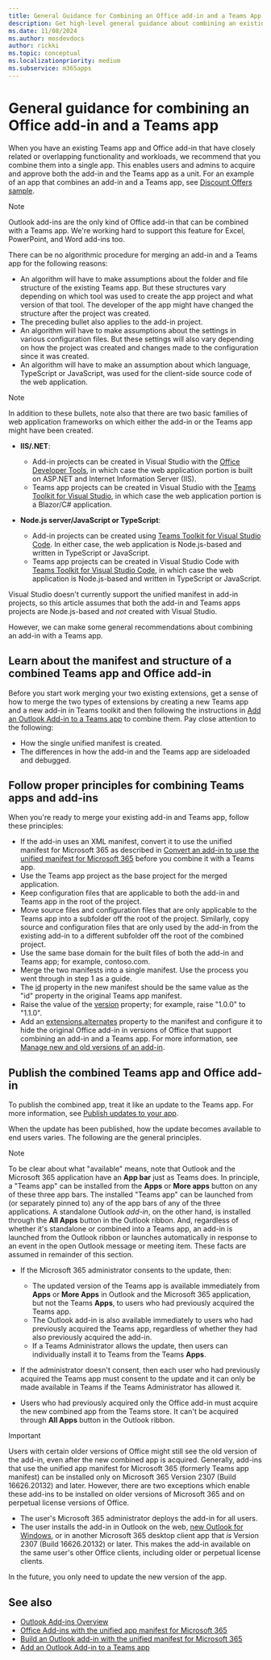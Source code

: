 ```yaml
---
title: General Guidance for Combining an Office add-in and a Teams App
description: Get high-level general guidance about combining an existing Office Add-in with an existing Teams app.
ms.date: 11/08/2024
ms.author: mosdevdocs
author: rickki
ms.topic: conceptual
ms.localizationpriority: medium
ms.subservice: m365apps
---
```


# General guidance for combining an Office add-in and a Teams app

When you have an existing Teams app and Office add-in that have closely related or overlapping functionality and workloads, we recommend that you combine them into a single app. This enables users and admins to acquire and approve both the add-in and the Teams app as a unit. For an example of an app that combines an add-in and a Teams app, see [Discount Offers sample](https://github.com/OfficeDev/Microsoft-Teams-Samples/tree/main/samples/tab-add-in-combined/nodejs).

> [!NOTE]
> Outlook add-ins are the only kind of Office add-in that can be combined with a Teams app. We're working hard to support this feature for Excel, PowerPoint, and Word add-ins too.

There can be no algorithmic procedure for merging an add-in and a Teams app for the following reasons:

- An algorithm will have to make assumptions about the folder and file structure of the existing Teams app. But these structures vary depending on which tool was used to create the app project and what version of that tool. The developer of the app might have changed the structure after the project was created.
- The preceding bullet also applies to the add-in project.
- An algorithm will have to make assumptions about the settings in various configuration files. But these settings will also vary depending on how the project was created and changes made to the configuration since it was created.
- An algorithm will have to make an assumption about which language, TypeScript or JavaScript, was used for the client-side source code of the web application.

> [!NOTE]
> In addition to these bullets, note also that there are two basic families of web application frameworks on which either the add-in or the Teams app might have been created.
>
> - **IIS/.NET**:
>
>   - Add-in projects can be created in Visual Studio with the [Office Developer Tools](https://visualstudio.microsoft.com/vs/features/office-tools/), in which case the web application portion is built on ASP.NET and Internet Information Server (IIS).
>   - Teams app projects can be created in Visual Studio with the [Teams Toolkit for Visual Studio](/microsoftteams/platform/toolkit/toolkit-v4/install-teams-toolkit-vs), in which case the web application portion is a Blazor/C# application.
>
> - **Node.js server/JavaScript or TypeScript**:
>
>   - Add-in projects can be created using [Teams Toolkit for Visual Studio Code](/microsoftteams/platform/toolkit/install-teams-toolkit?tabs=vscode#install-teams-toolkit-for-visual-studio-code). In either case, the web application is Node.js-based and written in TypeScript or JavaScript.
>   - Teams app projects can be created in Visual Studio Code with [Teams Toolkit for Visual Studio Code](/microsoftteams/platform/toolkit/install-teams-toolkit?tabs=vscode#install-teams-toolkit-for-visual-studio-code), in which case the web application is Node.js-based and written in TypeScript or JavaScript.
>
> Visual Studio doesn't currently support the unified manifest in add-in projects, so this article assumes that both the add-in and Teams apps projects are Node.js-based and *not* created with Visual Studio.

However, we can make some general recommendations about combining an add-in with a Teams app.

## Learn about the manifest and structure of a combined Teams app and Office add-in

Before you start work merging your two existing extensions, get a sense of how to merge the two types of extensions by creating a new Teams app and a new add-in in Teams toolkit and then following the instructions in [Add an Outlook Add-in to a Teams app](combine-office-add-in-and-teams-app.md) to combine them. Pay close attention to the following:

- How the single unified manifest is created.
- The differences in how the add-in and the Teams app are sideloaded and debugged.

## Follow proper principles for combining Teams apps and add-ins

When you're ready to merge your existing add-in and Teams app, follow these principles:

- If the add-in uses an XML manifest, convert it to use the unified manifest for Microsoft 365 as described in [Convert an add-in to use the unified manifest for Microsoft 365](/office/dev/add-ins/develop/convert-xml-to-json-manifest) before you combine it with a Teams app.
- Use the Teams app project as the base project for the merged application.
- Keep configuration files that are applicable to both the add-in and Teams app in the root of the project.
- Move source files and configuration files that are only applicable to the Teams app into a subfolder off the root of the project. Similarly, copy source and configuration files that are only used by the add-in from the existing add-in to a different subfolder off the root of the combined project.
- Use the same base domain for the built files of both the add-in and Teams app; for example, contoso.com.
- Merge the two manifests into a single manifest. Use the process you went through in step 1 as a guide.
- The [id](../resources/schema/manifest-schema.md#id) property in the new manifest should be the same value as the "id" property in the original Teams app manifest.
- Raise the value of the [version](../resources/schema/manifest-schema.md#version) property; for example, raise "1.0.0" to "1.1.0".
- Add an [extensions.alternates](../resources/schema/manifest-schema.md#extensionsalternates) property to the manifest and configure it to hide the original Office add-in in versions of Office that support combining an add-in and a Teams app. For more information, see [Manage new and old versions of an add-in](/office/dev/add-ins/concepts/duplicate-legacy-metaos-add-ins).

## Publish the combined Teams app and Office add-in

To publish the combined app, treat it like an update to the Teams app. For more information, see [Publish updates to your app](../concepts/deploy-and-publish/appsource/post-publish/overview.md#publish-updates-to-your-app).

When the update has been published, how the update becomes available to end users varies. The following are the general principles.

> [!NOTE]
> To be clear about what "available" means, note that Outlook and the Microsoft 365 application have an  **App bar** just as Teams does. In principle, a "Teams app" can be installed from the **Apps** or **More apps** button on any of these three app bars. The installed "Teams app" can be launched from (or separately pinned to) any of the app bars of any of the three applications. A standalone Outlook *add-in*, on the other hand, is installed through the **All Apps** button in the Outlook ribbon. And, regardless of whether it's standalone or combined into a Teams app, an add-in is launched from the Outlook ribbon or launches automatically in response to an event in the open Outlook message or meeting item. These facts are assumed in remainder of this section.

- If the Microsoft 365 administrator consents to the update, then:

  - The updated version of the Teams app is available immediately from **Apps** or **More Apps** in Outlook and the Microsoft 365 application, but not the Teams **Apps**, to users who had previously acquired the Teams app.
  - The Outlook add-in is also available immediately to users who had previously acquired the Teams app, regardless of whether they had also previously acquired the add-in.
  - If a Teams Administrator allows the update, then users can individually install it to Teams from the Teams **Apps**.

- If the administrator doesn't consent, then each user who had previously acquired the Teams app must consent to the update and it can only be made available in Teams if the Teams Administrator has allowed it.
- Users who had previously acquired only the Office add-in must acquire the new combined app from the Teams store. It can't be acquired through **All Apps** button in the Outlook ribbon.

> [!IMPORTANT]
> Users with certain older versions of Office might still see the old version of the add-in, even after the new combined app is acquired. Generally, add-ins that use the unified app manifest for Microsoft 365 (formerly Teams app manifest) can be installed only on Microsoft 365 Version 2307 (Build 16626.20132) and later. However, there are two exceptions which enable these add-ins to be installed on older versions of Microsoft 365 and on perpetual license versions of Office.
>
> - The user's Microsoft 365 administrator deploys the add-in for all users.
> - The user installs the add-in in Outlook on the web, [new Outlook for Windows](https://support.microsoft.com/office/new-and-classic-outlook-for-windows-feature-comparison-de453583-1e76-48bf-975a-2e9cd2ee16dd), or in another Microsoft 365 desktop client app that *is* Version 2307 (Build 16626.20132) or later. This makes the add-in available on the same user's other Office clients, including older or perpetual license clients.

In the future, you only need to update the new version of the app.

## See also

- [Outlook Add-ins Overview](/office/dev/add-ins/outlook/outlook-add-ins-overview)
- [Office Add-ins with the unified app manifest for Microsoft 365](/office/dev/add-ins/develop/unified-manifest-overview)
- [Build an Outlook add-in with the unified manifest for Microsoft 365](/office/dev/add-ins/quickstarts/outlook-quickstart-json-manifest)
- [Add an Outlook Add-in to a Teams app](combine-office-add-in-and-teams-app.md)
